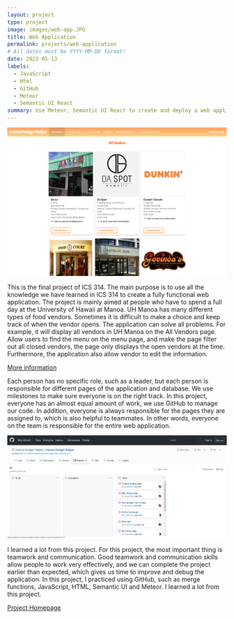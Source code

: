 ```yaml
---
layout: project
type: project
image: images/web-app.JPG
title: Web Application
permalink: projects/web-application
# All dates must be YYYY-MM-DD format!
date: 2021-05-13
labels:
  - JavaScript
  - Html
  - GitHub
  - Meteor
  - Semantic UI React
summary: Use Meteor, Semantic UI React to create and deploy a web application.
---
```


  <img src="../images/allvendors-page.jpg">

This is the final project of ICS 314. The main purpose is to use all the knowledge we have learned in ICS 314 to create a fully functional web application. The project is mainly aimed at people who have to spend a full day at the University of Hawaii at Manoa. UH Manoa has many different types of food vendors. Sometimes it is difficult to make a choice and keep track of when the vendor opens. The application can solve all problems. For example, it will display all vendors in UH Manoa on the All Vendors page. Allow users to find the menu on the menu page, and make the page filter out all closed vendors, the page only displays the open vendors at the time. Furthermore, the application also allow vendor to edit the information.

[More information](https://manoa-hunger-helper.github.io/)

Each person has no specific role, such as a leader, but each person is responsible for different pages of the application and database. We use milestones to make sure everyone is on the right track. In this project, everyone has an almost equal amount of work, we use GitHub to manage our code. In addition, everyone is always responsible for the pages they are assigned to, which is also helpful to teammates. In other words, everyone on the team is responsible for the entire web application.

<img src="../images/milestone-page.jpg">

I learned a lot from this project. For this project, the most important thing is teamwork and communication. Good teamwork and communication skills allow people to work very effectively, and we can complete the project earlier than expected, which gives us time to improve and debug the application. In this project, I practiced using GitHub, such as merge functions, JavaScript, HTML, Semantic UI and Meteor. I learned a lot from this project.

[Project Homepage](https://manoa-hunger-helper.github.io/)


